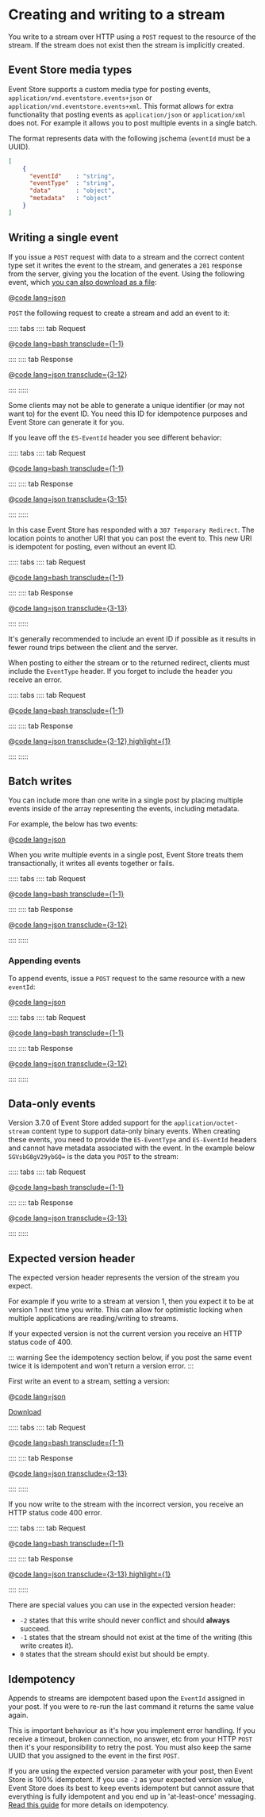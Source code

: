 # Creating and writing to a stream

You write to a stream over HTTP using a `POST` request to the resource of the stream. If the stream does not exist then the stream is implicitly created.

## Event Store media types

Event Store supports a custom media type for posting events, `application/vnd.eventstore.events+json` or `application/vnd.eventstore.events+xml`. This format allows for extra functionality that posting events as `application/json` or `application/xml` does not. For example it allows you to post multiple events in a single batch.

<!-- TODO: And more? Why not use it? And why are these examples not using it? -->

The format represents data with the following jschema (`eventId` must be a UUID).

```json
[
    {
      "eventId"    : "string",
      "eventType"  : "string",
      "data"       : "object",
      "metadata"   : "object"
    }
]
```

## Writing a single event

If you issue a `POST` request with data to a stream and the correct content type set it writes the event to the stream, and generates a `201` response from the server, giving you the location of the event. Using the following event, which [you can also download as a file](/docs/v5/code-examples/http-api/event.json):

@[code lang=json](@/docs/v5/code-examples/http-api/event.json)

`POST` the following request to create a stream and add an event to it:

::::: tabs
:::: tab Request

@[code lang=bash transclude={1-1}](@/docs/v5/code-examples/http-api/write-event.sh)

::::
:::: tab Response

@[code lang=json transclude={3-12}](@/docs/v5/code-examples/http-api/write-event.sh)

::::
:::::

Some clients may not be able to generate a unique identifier (or may not want to) for the event ID. You need this ID for idempotence purposes and Event Store can generate it for you.

If you leave off the `ES-EventId` header you see different behavior:

::::: tabs
:::: tab Request

@[code lang=bash transclude={1-1}](@/docs/v5/code-examples/http-api/write-event-no-id.sh)

::::
:::: tab Response

@[code lang=json transclude={3-15}](@/docs/v5/code-examples/http-api/write-event-no-id.sh)

::::
:::::

In this case Event Store has responded with a `307 Temporary Redirect`. The location points to another URI that you can post the event to. This new URI is idempotent for posting, even without an event ID.

::::: tabs
:::: tab Request

@[code lang=bash transclude={1-1}](@/docs/v5/code-examples/http-api/write-event-follow.sh)

::::
:::: tab Response

@[code lang=json transclude={3-13}](@/docs/v5/code-examples/http-api/write-event-follow.sh)

::::
:::::

It's generally recommended to include an event ID if possible as it results in fewer round trips between the client and the server.

When posting to either the stream or to the returned redirect, clients must include the `EventType` header. If you forget to include the header you receive an error.

::::: tabs
:::: tab Request

@[code lang=bash transclude={1-1}](@/docs/v5/code-examples/http-api/write-event-no-type.sh)

::::
:::: tab Response

@[code lang=json transclude={3-12} highlight={1}](@/docs/v5/code-examples/http-api/write-event-no-type.sh)

::::
:::::

## Batch writes

You can include more than one write in a single post by placing multiple events inside of the array representing the events, including metadata.

For example, the below has two events:

@[code lang=json](@/docs/v5/code-examples/http-api/multiple-events.json)

When you write multiple events in a single post, Event Store treats them transactionally, it writes all events together or fails.

::::: tabs
:::: tab Request

@[code lang=bash transclude={1-1}](@/docs/v5/code-examples/http-api/write-multiple-events.sh)

::::
:::: tab Response

@[code lang=json transclude={3-12}](@/docs/v5/code-examples/http-api/write-multiple-events.sh)

::::
:::::

### Appending events

To append events, issue a `POST` request to the same resource with a new `eventId`:

@[code lang=json](@/docs/v5/code-examples/http-api/event-append.json)

::::: tabs
:::: tab Request

@[code lang=bash transclude={1-1}](@/docs/v5/code-examples/http-api/write-event-append.sh)

::::
:::: tab Response

@[code lang=json transclude={3-12}](@/docs/v5/code-examples/http-api/write-event-append.sh)

::::
:::::

## Data-only events

Version 3.7.0 of Event Store added support for the `application/octet-stream` content type to support data-only binary events. When creating these events, you need to provide the `ES-EventType` and `ES-EventId` headers and cannot have metadata associated with the event. In the example below `SGVsbG8gV29ybGQ=` is the data you `POST` to the stream:

::::: tabs
:::: tab Request

@[code lang=bash transclude={1-1}](@/docs/v5/code-examples/http-api/write-data-event.sh)

::::
:::: tab Response

@[code lang=json transclude={3-13}](@/docs/v5/code-examples/http-api/write-data-event.sh)

::::
:::::

## Expected version header

The expected version header represents the version of the stream you expect.

For example if you write to a stream at version 1, then you expect it to be at version 1 next time you write. This can allow for optimistic locking when multiple applications are reading/writing to streams.

If your expected version is not the current version you receive an HTTP status code of 400.

::: warning
See the idempotency section below, if you post the same event twice it is idempotent and won't return a version error.
:::

First write an event to a stream, setting a version:

@[code lang=json](@/docs/v5/code-examples/http-api/event-version.json)

[Download](/v5/code-examples/http-api/event-version.json)

::::: tabs
:::: tab Request

@[code lang=bash transclude={1-1}](@/docs/v5/code-examples/http-api/write-event-version.sh)

::::
:::: tab Response

@[code lang=json transclude={3-13}](@/docs/v5/code-examples/http-api/write-event-version.sh)

::::
:::::

If you now write to the stream with the incorrect version, you receive an HTTP status code 400 error.

::::: tabs
:::: tab Request

@[code lang=bash transclude={1-1}](@/docs/v5/code-examples/http-api/write-event-wrong-version.sh)

::::
:::: tab Response

@[code lang=json transclude={3-13} highlight={1}](@/docs/v5/code-examples/http-api/write-event-wrong-version.sh)

::::
:::::

There are special values you can use in the expected version header:

-   `-2` states that this write should never conflict and should **always** succeed.
-   `-1` states that the stream should not exist at the time of the writing (this write creates it).
-   `0` states that the stream should exist but should be empty.


## Idempotency

Appends to streams are idempotent based upon the `EventId` assigned in your post. If you were to re-run the last command it returns the same value again.

This is important behaviour as it's how you implement error handling. If you receive a timeout, broken connection, no answer, etc from your HTTP `POST` then it's your responsibility to retry the post. You must also keep the same UUID that you assigned to the event in the first `POST`.

If you are using the expected version parameter with your post, then Event Store is 100% idempotent. If you use `-2` as your expected version value, Event Store does its best to keep events idempotent but cannot assure that everything is fully idempotent and you end up in 'at-least-once' messaging. [Read this guide](/docs/v5/http-api/optimistic-concurrency-and-idempotence.md) for more details on idempotency.